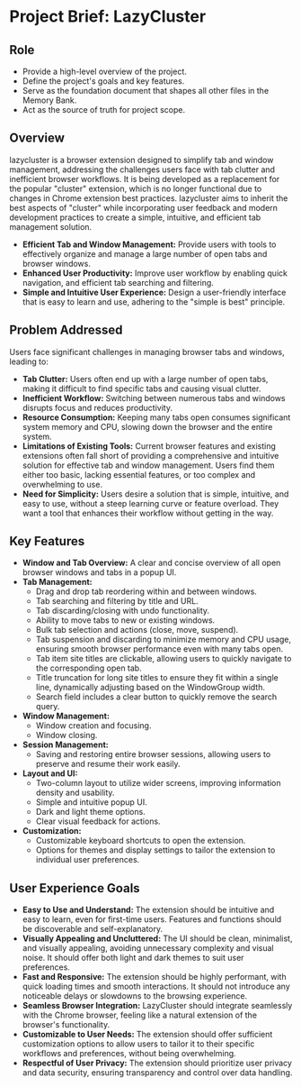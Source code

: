 # Project Brief: LazyCluster

## Role

- Provide a high-level overview of the project.
- Define the project's goals and key features.
- Serve as the foundation document that shapes all other files in the Memory Bank.
- Act as the source of truth for project scope.

## Overview

lazycluster is a browser extension designed to simplify tab and window management, addressing the challenges users face with tab clutter and inefficient browser workflows. It is being developed as a replacement for the popular "cluster" extension, which is no longer functional due to changes in Chrome extension best practices. lazycluster aims to inherit the best aspects of "cluster" while incorporating user feedback and modern development practices to create a simple, intuitive, and efficient tab management solution.

- **Efficient Tab and Window Management:** Provide users with tools to effectively organize and manage a large number of open tabs and browser windows.
- **Enhanced User Productivity:** Improve user workflow by enabling quick navigation, and efficient tab searching and filtering.
- **Simple and Intuitive User Experience:** Design a user-friendly interface that is easy to learn and use, adhering to the "simple is best" principle.

## Problem Addressed

Users face significant challenges in managing browser tabs and windows, leading to:

- **Tab Clutter:** Users often end up with a large number of open tabs, making it difficult to find specific tabs and causing visual clutter.
- **Inefficient Workflow:** Switching between numerous tabs and windows disrupts focus and reduces productivity.
- **Resource Consumption:** Keeping many tabs open consumes significant system memory and CPU, slowing down the browser and the entire system.
- **Limitations of Existing Tools:** Current browser features and existing extensions often fall short of providing a comprehensive and intuitive solution for effective tab and window management. Users find them either too basic, lacking essential features, or too complex and overwhelming to use.
- **Need for Simplicity:** Users desire a solution that is simple, intuitive, and easy to use, without a steep learning curve or feature overload. They want a tool that enhances their workflow without getting in the way.

## Key Features

- **Window and Tab Overview:** A clear and concise overview of all open browser windows and tabs in a popup UI.
- **Tab Management:**
  - Drag and drop tab reordering within and between windows.
  - Tab searching and filtering by title and URL.
  - Tab discarding/closing with undo functionality.
  - Ability to move tabs to new or existing windows.
  - Bulk tab selection and actions (close, move, suspend).
  - Tab suspension and discarding to minimize memory and CPU usage, ensuring smooth browser performance even with many tabs open.
  - Tab item site titles are clickable, allowing users to quickly navigate to the corresponding open tab.
  - Title truncation for long site titles to ensure they fit within a single line, dynamically adjusting based on the WindowGroup width.
  - Search field includes a clear button to quickly remove the search query.
- **Window Management:**
  - Window creation and focusing.
  - Window closing.
- **Session Management:**
  - Saving and restoring entire browser sessions, allowing users to preserve and resume their work easily.
- **Layout and UI:**
  - Two-column layout to utilize wider screens, improving information density and usability.
  - Simple and intuitive popup UI.
  - Dark and light theme options.
  - Clear visual feedback for actions.
- **Customization:**
  - Customizable keyboard shortcuts to open the extension.
  - Options for themes and display settings to tailor the extension to individual user preferences.

## User Experience Goals

- **Easy to Use and Understand:** The extension should be intuitive and easy to learn, even for first-time users. Features and functions should be discoverable and self-explanatory.
- **Visually Appealing and Uncluttered:** The UI should be clean, minimalist, and visually appealing, avoiding unnecessary complexity and visual noise. It should offer both light and dark themes to suit user preferences.
- **Fast and Responsive:** The extension should be highly performant, with quick loading times and smooth interactions. It should not introduce any noticeable delays or slowdowns to the browsing experience.
- **Seamless Browser Integration:** LazyCluster should integrate seamlessly with the Chrome browser, feeling like a natural extension of the browser's functionality.
- **Customizable to User Needs:** The extension should offer sufficient customization options to allow users to tailor it to their specific workflows and preferences, without being overwhelming.
- **Respectful of User Privacy:** The extension should prioritize user privacy and data security, ensuring transparency and control over data handling.
